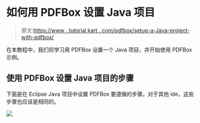 # 如何用 PDFBox 设置 Java 项目

> 原文:[https://www . tutorial kart . com/pdfbox/setup-a-Java-project-with-pdfbox/](https://www.tutorialkart.com/pdfbox/setup-a-java-project-with-pdfbox/)

在本教程中，我们将学习用 PDFBox 设置一个 Java 项目，并开始使用 PDFBox 示例。

## 使用 PDFBox 设置 Java 项目的步骤

下面是在 Eclipse Java 项目中设置 PDFBox 要遵循的步骤。对于其他 ide，这些步骤也应该是相同的。

[![](../Images/925da31b32d6bc3827932f6c8afb11bb.png)](https://www.tutorialkart.com/)